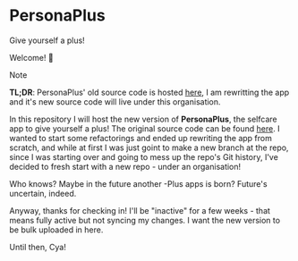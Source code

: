 # PersonaPlus
Give yourself a plus!

Welcome! 👋

> [!NOTE]
> **TL;DR**: PersonaPlus' old source code is hosted [here](https://github.com/ZakaHaceCosas/personaplus), I am rewritting the app and it's new source code will live under this organisation.

In this repository I will host the new version of **PersonaPlus**, the selfcare app to give yourself a plus! The original source code can be found [here](https://github.com/ZakaHaceCosas/personaplus). I wanted to start some refactorings and ended up rewriting the app from scratch, and while at first I was just goint to make a new branch at the repo, since I was starting over and going to mess up the repo's Git history, I've decided to fresh start with a new repo - under an organisation!

Who knows? Maybe in the future another -Plus apps is born? Future's uncertain, indeed.

Anyway, thanks for checking in! I'll be "inactive" for a few weeks - that means fully active but not syncing my changes. I want the new version to be bulk uploaded in here.

Until then,
Cya!
